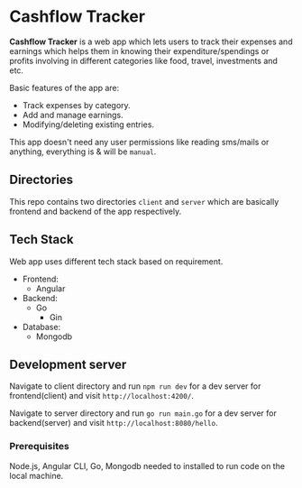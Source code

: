 # Cashflow Tracker

**Cashflow Tracker** is a web app which lets users to track their expenses and earnings which helps them in knowing their expenditure/spendings or profits involving in different categories like food, travel, investments and etc.

Basic features of the app are:

- Track expenses by category.
- Add and manage earnings.
- Modifying/deleting existing entries.

This app doesn't need any user permissions like reading sms/mails or anything, everything is & will be `manual`.

## Directories

This repo contains two directories `client` and `server` which are basically frontend and backend of the app respectively.

## Tech Stack

Web app uses different tech stack based on requirement.

- Frontend:
  - Angular
- Backend:
  - Go
    - Gin
- Database:
  - Mongodb

## Development server

Navigate to client directory and run `npm run dev` for a dev server for frontend(client) and visit `http://localhost:4200/`.

Navigate to server directory and run `go run main.go` for a dev server for backend(server) and visit `http://localhost:8080/hello`.

### Prerequisites

Node.js, Angular CLI, Go, Mongodb needed to installed to run code on the local machine.

